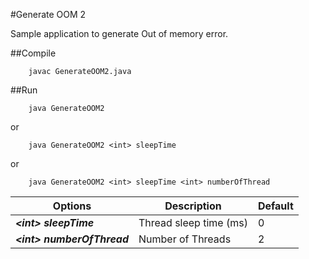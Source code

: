 #Generate OOM 2

Sample application to generate Out of memory error. 

##Compile

        javac GenerateOOM2.java

##Run

        java GenerateOOM2
or

        java GenerateOOM2 <int> sleepTime
or

        java GenerateOOM2 <int> sleepTime <int> numberOfThread



| Options  |  Description  | Default |
| --------|---------|-------|
|***\<int> sleepTime*** | Thread sleep time (ms) | 0 |
| ***\<int> numberOfThread*** | Number of Threads | 2 |
